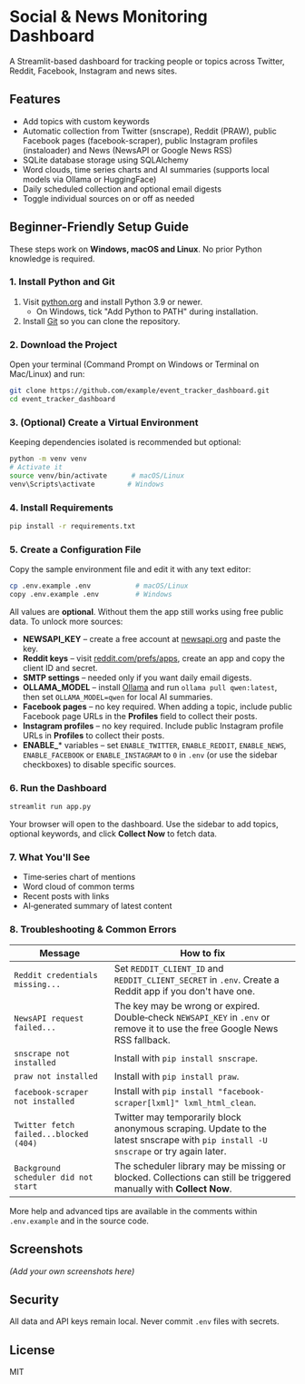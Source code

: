 # Social & News Monitoring Dashboard

A Streamlit-based dashboard for tracking people or topics across Twitter, Reddit, Facebook, Instagram and news sites.

## Features

- Add topics with custom keywords
- Automatic collection from Twitter (snscrape), Reddit (PRAW), public Facebook pages (facebook-scraper), public Instagram profiles (instaloader) and News (NewsAPI or Google News RSS)
- SQLite database storage using SQLAlchemy
- Word clouds, time series charts and AI summaries (supports local models via Ollama or HuggingFace)
- Daily scheduled collection and optional email digests
- Toggle individual sources on or off as needed

## Beginner-Friendly Setup Guide

These steps work on **Windows, macOS and Linux**. No prior Python knowledge is required.

### 1. Install Python and Git

1. Visit [python.org](https://www.python.org/downloads/) and install Python 3.9 or newer.
   - On Windows, tick "Add Python to PATH" during installation.
2. Install [Git](https://git-scm.com/downloads) so you can clone the repository.

### 2. Download the Project

Open your terminal (Command Prompt on Windows or Terminal on Mac/Linux) and run:

```bash
git clone https://github.com/example/event_tracker_dashboard.git
cd event_tracker_dashboard
```

### 3. (Optional) Create a Virtual Environment

Keeping dependencies isolated is recommended but optional:

```bash
python -m venv venv
# Activate it
source venv/bin/activate      # macOS/Linux
venv\Scripts\activate        # Windows
```

### 4. Install Requirements

```bash
pip install -r requirements.txt
```

### 5. Create a Configuration File

Copy the sample environment file and edit it with any text editor:

```bash
cp .env.example .env           # macOS/Linux
copy .env.example .env         # Windows
```

All values are **optional**. Without them the app still works using free public data. To unlock more sources:

- **NEWSAPI_KEY** – create a free account at [newsapi.org](https://newsapi.org) and paste the key.
- **Reddit keys** – visit [reddit.com/prefs/apps](https://www.reddit.com/prefs/apps), create an app and copy the client ID and secret.
- **SMTP settings** – needed only if you want daily email digests.
- **OLLAMA_MODEL** – install [Ollama](https://ollama.ai) and run `ollama pull qwen:latest`, then set `OLLAMA_MODEL=qwen` for local AI summaries.
- **Facebook pages** – no key required. When adding a topic, include public Facebook page URLs in the **Profiles** field to collect their posts.
- **Instagram profiles** – no key required. Include public Instagram profile URLs in **Profiles** to collect their posts.
- **ENABLE_*** variables – set `ENABLE_TWITTER`, `ENABLE_REDDIT`, `ENABLE_NEWS`, `ENABLE_FACEBOOK` or `ENABLE_INSTAGRAM` to `0` in `.env` (or use the sidebar checkboxes) to disable specific sources.

### 6. Run the Dashboard

```bash
streamlit run app.py
```

Your browser will open to the dashboard. Use the sidebar to add topics, optional keywords, and click **Collect Now** to fetch data.

### 7. What You'll See

- Time‑series chart of mentions
- Word cloud of common terms
- Recent posts with links
- AI‑generated summary of latest content

### 8. Troubleshooting & Common Errors

| Message | How to fix |
| --- | --- |
| `Reddit credentials missing...` | Set `REDDIT_CLIENT_ID` and `REDDIT_CLIENT_SECRET` in `.env`. Create a Reddit app if you don't have one. |
| `NewsAPI request failed...` | The key may be wrong or expired. Double‑check `NEWSAPI_KEY` in `.env` or remove it to use the free Google News RSS fallback. |
| `snscrape not installed` | Install with `pip install snscrape`. |
| `praw not installed` | Install with `pip install praw`. |
| `facebook-scraper not installed` | Install with `pip install "facebook-scraper[lxml]" lxml_html_clean`. |
| `Twitter fetch failed...blocked (404)` | Twitter may temporarily block anonymous scraping. Update to the latest snscrape with `pip install -U snscrape` or try again later. |
| `Background scheduler did not start` | The scheduler library may be missing or blocked. Collections can still be triggered manually with **Collect Now**. |

More help and advanced tips are available in the comments within `.env.example` and in the source code.

## Screenshots

*(Add your own screenshots here)*

## Security

All data and API keys remain local. Never commit `.env` files with secrets.

## License

MIT
